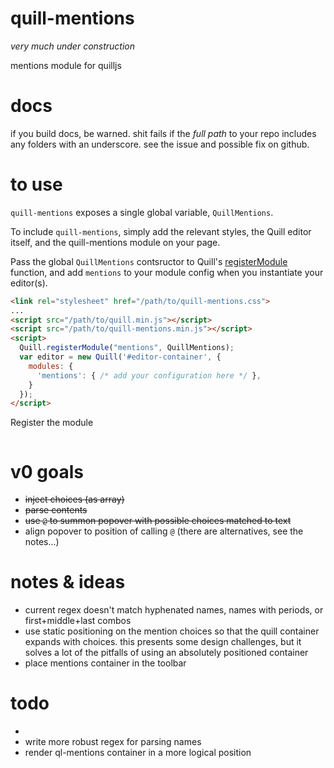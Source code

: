# quill-mentions
_very much under construction_

mentions module for quilljs

# docs

if you build docs, be warned. shit fails if the _full path_ to your repo includes any folders with an underscore. see the issue and possible fix on github.

# to use
`quill-mentions` exposes a single global variable, `QuillMentions`. 

To include `quill-mentions`, simply add the relevant styles, the Quill editor itself, and the quill-mentions module on your page.

Pass the global `QuillMentions` contsructor to Quill's [registerModule](http://quilljs.com/docs/api/#quillregistermodule) function, and add `mentions` to your module config when you instantiate your editor(s).


```html
<link rel="stylesheet" href="/path/to/quill-mentions.css">
...
<script src="/path/to/quill.min.js"></script>
<script src="/path/to/quill-mentions.min.js"></script>
<script>
  Quill.registerModule("mentions", QuillMentions);
  var editor = new Quill('#editor-container', {
    modules: {
      'mentions': { /* add your configuration here */ },
    }
  });
</script>
```

Register the module
```javascript

```


# v0 goals
* ~~inject choices (as array)~~
* ~~parse contents~~
* ~~use `@` to summon popover with possible choices matched to text~~
* align popover to position of calling `@` (there are alternatives, see the notes...)


# notes & ideas
* current regex doesn't match hyphenated names, names with periods, or first+middle+last combos
* use static positioning on the mention choices so that the quill container expands with choices. this presents some design challenges, but it solves a lot of the pitfalls of using an absolutely positioned container
* place mentions container in the toolbar


# todo
* 
* write more robust regex for parsing names
* render ql-mentions container in a more logical position 
